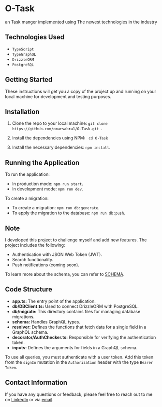 # O-Task

an Task manger implemented using The newest technologies in the industry

## Technologies Used

- `TypeScript`
- `TypeGraphQL`
- `DrizzleORM`
- `PostgreSQL`

## Getting Started

These instructions will get you a copy of the project up and running on your local machine for development and testing purposes.

## Installation

1. Clone the repo to your local machine: `git clone https://github.com/omarsabra1/O-Task.git `.

2. Install the dependencies using NPM: ` cd O-Task`

3. Install the necessary dependencies: `npm install`.

## Running the Application
To run the application:


- In production mode: `npm run start`.
- In development mode: `npm run dev`.

To create a migration:

- To create a migration: `npm run db:generate`.
- To apply the migration to the database: `npm run db:push`.

## Note

I developed this project to challenge myself and add new features. The project includes the following:

- Authentication with JSON Web Token (JWT).
- Search functionality.
- Push notifications (coming soon).

To learn more about the schema, you can refer to [SCHEMA](O-task.graphql).

## Code Structure

- **app.ts:** The entry point of the application.
- **db/DBClient.ts:** Used to connect DrizzleORM with PostgreSQL.
- **db/migrate:** This directory contains files for managing database migrations.
- **schema:** Handles GraphQL types.
- **resolver:** Defines the functions that fetch data for a single field in a GraphQL schema.
- **decorator/AuthChecker.ts:** Responsible for verifying the authentication token.
- **inputs:** Defines the arguments for fields in a GraphQL schema.

To use all queries, you must authenticate with a user token. Add this token from the `signIn` mutation in the `Authorization` header with the type `Bearer Token`.


## Contact Information

If you have any questions or feedback, please feel free to reach out to me on [LinkedIn](https://www.linkedin.com/in/the-sabra/) or via [email](omarsabra509@gmail.com).
 